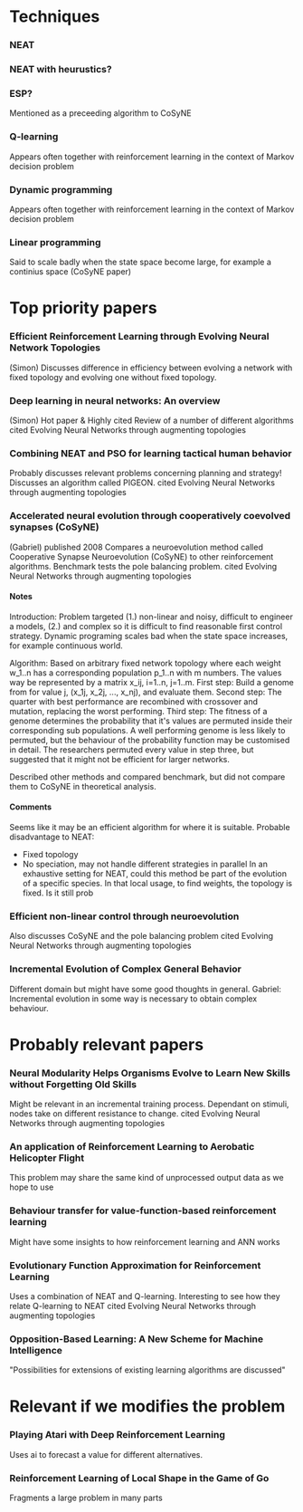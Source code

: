 # Techniques 

### NEAT

### NEAT with heurustics?

### ESP?
Mentioned as a preceeding algorithm to CoSyNE

### Q-learning
Appears often together with reinforcement learning in the context of Markov decision problem

### Dynamic programming
Appears often together with reinforcement learning in the context of Markov decision problem

### Linear programming
Said to scale badly when the state space become large, for example a continius space (CoSyNE paper)




# Top priority papers
### Efficient Reinforcement Learning through Evolving Neural Network Topologies
(Simon)
Discusses difference in efficiency between evolving a network with fixed topology and evolving one without fixed topology. 

### Deep learning in neural networks: An overview 
(Simon)
Hot paper & Highly cited
Review of a number of different algorithms
cited Evolving Neural Networks through augmenting topologies

### Combining NEAT and PSO for learning tactical human behavior
Probably discusses relevant problems concerning planning and strategy! Discusses an algorithm called PIGEON.
cited Evolving Neural Networks through augmenting topologies

### Accelerated neural evolution through cooperatively coevolved synapses (CoSyNE)
(Gabriel)
published 2008
Compares a neuroevolution method called Cooperative Synapse Neuroevolution (CoSyNE) to other reinforcement algorithms.
Benchmark tests the pole balancing problem.
cited Evolving Neural Networks through augmenting topologies

#### Notes
Introduction: Problem targeted (1.) non-linear and noisy, difficult to engineer a models, (2.) and complex so it is difficult to find reasonable first control strategy.
Dynamic programing scales bad when the state space increases, for example continuous world.

Algorithm: Based on arbitrary fixed network topology where each weight w_1..n has a corresponding population p_1..n with m numbers. The values way be represented by a matrix x_ij, i=1..n, j=1..m.
First step: Build a genome from for value j, (x_1j, x_2j, ..., x_nj), and evaluate them. 
Second step: The quarter with best performance are recombined with crossover and mutation, replacing the worst performing.
Third step: The fitness of a genome determines the probability that it's values are permuted inside their corresponding sub populations. A well performing genome is less likely to permuted, but the behaviour of the probability function may be customised in detail.
The researchers permuted every value in step three, but suggested that it might not be efficient for larger networks.

Described other methods and compared benchmark, but did not compare them to CoSyNE in theoretical analysis.

#### Comments
Seems like it may be an efficient algorithm for where it is suitable. 
Probable disadvantage to NEAT:
 - Fixed topology
 - No speciation, may not handle different strategies in parallel
In an exhaustive setting for NEAT, could this method be part of the evolution of a specific species. In that local usage, to find weights, the topology is fixed. Is it still prob

### Efficient non-linear control through neuroevolution
Also discusses CoSyNE and the pole balancing problem
cited Evolving Neural Networks through augmenting topologies

### Incremental Evolution of Complex General Behavior
Different domain but might have some good thoughts in general.
Gabriel: Incremental evolution in some way is necessary to obtain complex behaviour.



# Probably relevant papers
### Neural Modularity Helps Organisms Evolve to Learn New Skills without Forgetting Old Skills
Might be relevant in an incremental training process. Dependant on stimuli, nodes take on different resistance to change.
cited Evolving Neural Networks through augmenting topologies

### An application of Reinforcement Learning to Aerobatic Helicopter Flight
This problem may share the same kind of unprocessed output data as we hope to use

### Behaviour transfer for value-function-based reinforcement learning
Might have some insights to how reinforcement learning and ANN works

### Evolutionary Function Approximation for Reinforcement Learning
Uses a combination of NEAT and Q-learning. Interesting to see how they relate Q-learning to NEAT
cited Evolving Neural Networks through augmenting topologies

### Opposition-Based Learning: A New Scheme for Machine Intelligence
"Possibilities for extensions of existing learning algorithms are discussed"



# Relevant if we modifies the problem
### Playing Atari with Deep Reinforcement Learning
Uses ai to forecast a value for different alternatives.

### Reinforcement Learning of Local Shape in the Game of Go
Fragments a large problem in many parts
